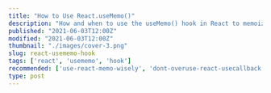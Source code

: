 ```yaml
---
title: "How to Use React.useMemo()"
description: "How and when to use the useMemo() hook in React to memoize heavy computations."  
published: "2021-06-03T12:00Z"
modified: "2021-06-03T12:00Z"
thumbnail: "./images/cover-3.png"
slug: react-usememo-hook
tags: ['react', 'usememo', 'hook']
recommended: ['use-react-memo-wisely', 'dont-overuse-react-usecallback']
type: post
---
```


